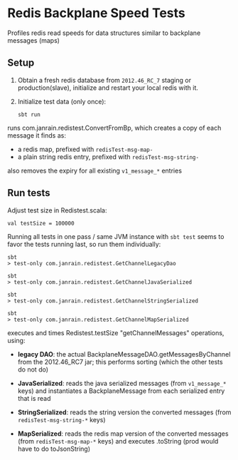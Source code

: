Redis Backplane Speed Tests
===========================

Profiles redis read speeds for data structures similar to backplane messages (maps)

Setup
-----

1. Obtain a fresh redis database from `2012.46_RC_7` staging or production(slave),
   initialize and restart your local redis with it.


2. Initialize test data (only once):

    `sbt run`

runs com.janrain.redistest.ConvertFromBp, which creates a copy of each message it finds as:
- a redis map, prefixed with `redisTest-msg-map-`
- a plain string redis entry, prefixed with `redisTest-msg-string-`

also removes the expiry for all existing `v1_message_*` entries


Run tests
---------

Adjust test size in Redistest.scala:

    val testSize = 100000

Running all tests in one pass / same JVM instance with `sbt test` seems to favor the tests running last,
so run them individually:

    sbt
    > test-only com.janrain.redistest.GetChannelLegacyDao

    sbt
    > test-only com.janrain.redistest.GetChannelJavaSerialized

    sbt
    > test-only com.janrain.redistest.GetChannelStringSerialized

    sbt
    > test-only com.janrain.redistest.GetChannelMapSerialized

executes and times Redistest.testSize "getChannelMessages" operations, using:

- **legacy DAO**: the actual BackplaneMessageDAO.getMessagesByChannel from the 2012.46_RC7 jar;
  this performs sorting (which the other tests do not do)


- **JavaSerialized**: reads the java serialized messages (from `v1_message_*` keys)
  and instantiates a BackplaneMessage from each serialized entry that is read


- **StringSerialized**: reads the string version the converted messages (from `redisTest-msg-string-*` keys)


- **MapSerialized**: reads the redis map version of the converted messages (from `redisTest-msg-map-*` keys)
  and executes .toString (prod would have to do toJsonString)



